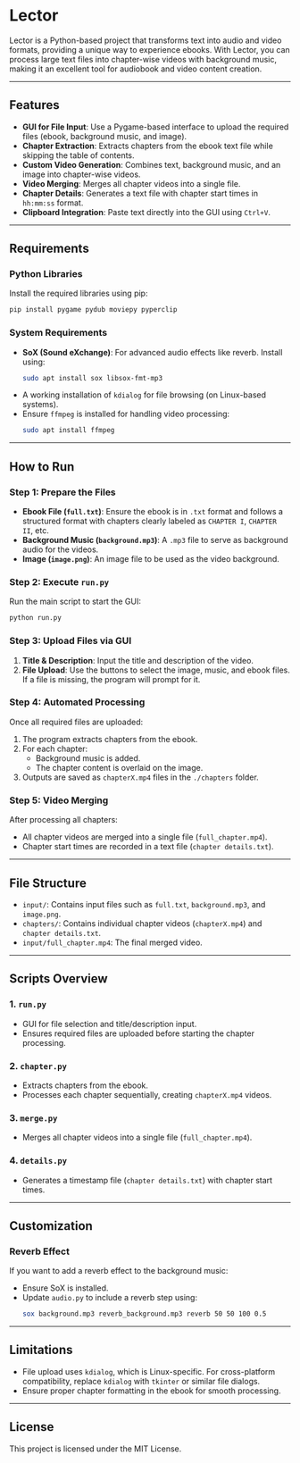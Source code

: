 # Lector

Lector is a Python-based project that transforms text into audio and video formats, providing a unique way to experience ebooks. With Lector, you can process large text files into chapter-wise videos with background music, making it an excellent tool for audiobook and video content creation.

---

## **Features**

- **GUI for File Input**: Use a Pygame-based interface to upload the required files (ebook, background music, and image).
- **Chapter Extraction**: Extracts chapters from the ebook text file while skipping the table of contents.
- **Custom Video Generation**: Combines text, background music, and an image into chapter-wise videos.
- **Video Merging**: Merges all chapter videos into a single file.
- **Chapter Details**: Generates a text file with chapter start times in `hh:mm:ss` format.
- **Clipboard Integration**: Paste text directly into the GUI using `Ctrl+V`.

---

## **Requirements**

### **Python Libraries**
Install the required libraries using pip:
```bash
pip install pygame pydub moviepy pyperclip
```

### **System Requirements**
- **SoX (Sound eXchange)**: For advanced audio effects like reverb. Install using:
  ```bash
  sudo apt install sox libsox-fmt-mp3
  ```
- A working installation of `kdialog` for file browsing (on Linux-based systems).
- Ensure `ffmpeg` is installed for handling video processing:
  ```bash
  sudo apt install ffmpeg
  ```

---

## **How to Run**

### Step 1: Prepare the Files
- **Ebook File (`full.txt`)**: Ensure the ebook is in `.txt` format and follows a structured format with chapters clearly labeled as `CHAPTER I`, `CHAPTER II`, etc.
- **Background Music (`background.mp3`)**: A `.mp3` file to serve as background audio for the videos.
- **Image (`image.png`)**: An image file to be used as the video background.

### Step 2: Execute `run.py`
Run the main script to start the GUI:
```bash
python run.py
```

### Step 3: Upload Files via GUI
1. **Title & Description**: Input the title and description of the video.
2. **File Upload**: Use the buttons to select the image, music, and ebook files. If a file is missing, the program will prompt for it.

### Step 4: Automated Processing
Once all required files are uploaded:
1. The program extracts chapters from the ebook.
2. For each chapter:
   - Background music is added.
   - The chapter content is overlaid on the image.
3. Outputs are saved as `chapterX.mp4` files in the `./chapters` folder.

### Step 5: Video Merging
After processing all chapters:
- All chapter videos are merged into a single file (`full_chapter.mp4`).
- Chapter start times are recorded in a text file (`chapter details.txt`).

---

## **File Structure**

- `input/`: Contains input files such as `full.txt`, `background.mp3`, and `image.png`.
- `chapters/`: Contains individual chapter videos (`chapterX.mp4`) and `chapter details.txt`.
- `input/full_chapter.mp4`: The final merged video.

---

## **Scripts Overview**

### **1. `run.py`**
- GUI for file selection and title/description input.
- Ensures required files are uploaded before starting the chapter processing.

### **2. `chapter.py`**
- Extracts chapters from the ebook.
- Processes each chapter sequentially, creating `chapterX.mp4` videos.

### **3. `merge.py`**
- Merges all chapter videos into a single file (`full_chapter.mp4`).

### **4. `details.py`**
- Generates a timestamp file (`chapter details.txt`) with chapter start times.

---

## **Customization**

### Reverb Effect
If you want to add a reverb effect to the background music:
- Ensure SoX is installed.
- Update `audio.py` to include a reverb step using:
  ```bash
  sox background.mp3 reverb_background.mp3 reverb 50 50 100 0.5
  ```

---

## **Limitations**
- File upload uses `kdialog`, which is Linux-specific. For cross-platform compatibility, replace `kdialog` with `tkinter` or similar file dialogs.
- Ensure proper chapter formatting in the ebook for smooth processing.

---

## **License**
This project is licensed under the MIT License.

